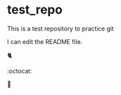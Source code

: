 # test_repo
This is a test repository to practice git

I can edit the README file.

:cat2:

:octocat:

:shark:
